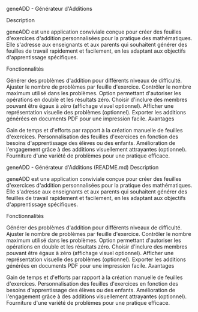 geneADD - Générateur d'Additions

Description

geneADD est une application conviviale conçue pour créer des feuilles d'exercices d'addition personnalisées pour la pratique des mathématiques. Elle s'adresse aux enseignants et aux parents qui souhaitent générer des feuilles de travail rapidement et facilement, en les adaptant aux objectifs d'apprentissage spécifiques.

Fonctionnalités

Générer des problèmes d'addition pour différents niveaux de difficulté.
Ajuster le nombre de problèmes par feuille d'exercice.
Contrôler le nombre maximum utilisé dans les problèmes.
Option permettant d'autoriser les opérations en double et les résultats zéro.
Choisir d'inclure des membres pouvant être égaux à zéro (affichage visuel optionnel).
Afficher une représentation visuelle des problèmes (optionnel).
Exporter les additions générées en documents PDF pour une impression facile.
Avantages

Gain de temps et d'efforts par rapport à la création manuelle de feuilles d'exercices.
Personnalisation des feuilles d'exercices en fonction des besoins d'apprentissage des élèves ou des enfants.
Amélioration de l'engagement grâce à des additions visuellement attrayantes (optionnel).
Fourniture d'une variété de problèmes pour une pratique efficace.

geneADD - Générateur d'Additions (README.md)
Description

geneADD est une application conviviale conçue pour créer des feuilles d'exercices d'addition personnalisées pour la pratique des mathématiques. Elle s'adresse aux enseignants et aux parents qui souhaitent générer des feuilles de travail rapidement et facilement, en les adaptant aux objectifs d'apprentissage spécifiques.

Fonctionnalités

Générer des problèmes d'addition pour différents niveaux de difficulté.
Ajuster le nombre de problèmes par feuille d'exercice.
Contrôler le nombre maximum utilisé dans les problèmes.
Option permettant d'autoriser les opérations en double et les résultats zéro.
Choisir d'inclure des membres pouvant être égaux à zéro (affichage visuel optionnel).
Afficher une représentation visuelle des problèmes (optionnel).
Exporter les additions générées en documents PDF pour une impression facile.
Avantages

Gain de temps et d'efforts par rapport à la création manuelle de feuilles d'exercices.
Personnalisation des feuilles d'exercices en fonction des besoins d'apprentissage des élèves ou des enfants.
Amélioration de l'engagement grâce à des additions visuellement attrayantes (optionnel).
Fourniture d'une variété de problèmes pour une pratique efficace.
